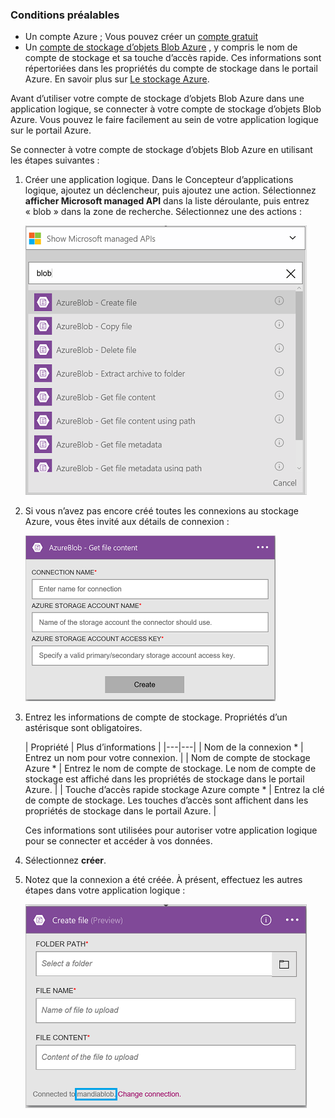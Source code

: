 ### <a name="prerequisites"></a>Conditions préalables
- Un compte Azure ; Vous pouvez créer un [compte gratuit](https://azure.microsoft.com/free)
- Un [compte de stockage d’objets Blob Azure](../articles/storage/storage-create-storage-account.md) , y compris le nom de compte de stockage et sa touche d’accès rapide. Ces informations sont répertoriées dans les propriétés du compte de stockage dans le portail Azure. En savoir plus sur [Le stockage Azure](../articles/storage/storage-introduction.md).

Avant d’utiliser votre compte de stockage d’objets Blob Azure dans une application logique, se connecter à votre compte de stockage d’objets Blob Azure. Vous pouvez le faire facilement au sein de votre application logique sur le portail Azure.  

Se connecter à votre compte de stockage d’objets Blob Azure en utilisant les étapes suivantes :  

1. Créer une application logique. Dans le Concepteur d’applications logique, ajoutez un déclencheur, puis ajoutez une action. Sélectionnez **afficher Microsoft managed API** dans la liste déroulante, puis entrez « blob » dans la zone de recherche. Sélectionnez une des actions :  

    ![Étape de la création de connexion de stockage d’objets Blob Azure](./media/connectors-create-api-azureblobstorage/azureblobstorage-1.png)  

2. Si vous n’avez pas encore créé toutes les connexions au stockage Azure, vous êtes invité aux détails de connexion :   

    ![Étape de la création de connexion de stockage d’objets Blob Azure](./media/connectors-create-api-azureblobstorage/connection-details.png)  

3. Entrez les informations de compte de stockage. Propriétés d’un astérisque sont obligatoires.

    | Propriété | Plus d’informations |
|---|---|
| Nom de la connexion * | Entrez un nom pour votre connexion. |
| Nom de compte de stockage Azure * | Entrez le nom de compte de stockage. Le nom de compte de stockage est affiché dans les propriétés de stockage dans le portail Azure. |
| Touche d’accès rapide stockage Azure compte * | Entrez la clé de compte de stockage. Les touches d’accès sont affichent dans les propriétés de stockage dans le portail Azure. |

    Ces informations sont utilisées pour autoriser votre application logique pour se connecter et accéder à vos données. 

4. Sélectionnez **créer**.

5. Notez que la connexion a été créée. À présent, effectuez les autres étapes dans votre application logique : 

    ![Étape de la création de connexion de stockage d’objets Blob Azure](./media/connectors-create-api-azureblobstorage/azureblobstorage-3.png)  
